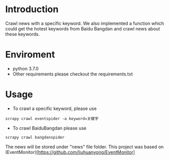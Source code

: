 # Introduction
Crawl news with a specific keyword. We also implemented a function which could get the hotest keywords from Baidu Bangdan and crawl news about these keywords.
# Enviroment
- python 3.7.0
- Other requirements please checkout the requirements.txt
# Usage
- To crawl a specific keyword, please use
```
scrapy crawl eventspider -a keyword=关键字
```
- To crawl BaiduBangdan please use
```
scrapy crawl bangdanspider
```
The news will be stored under "news" file folder.
This project was based on (EventMonitor)[https://github.com/liuhuanyong/EventMonitor]
